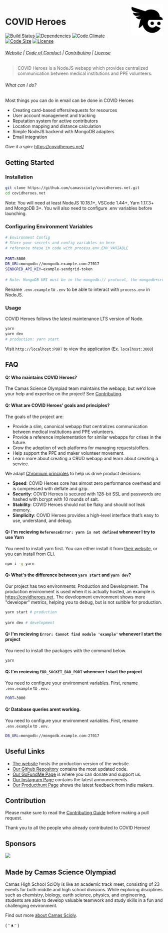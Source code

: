 <a href="https://covidheroes.net/">
  <img src="public/img/logo.svg" width="100px" align="right" />
</a>

# COVID Heroes

[![Build Status](https://github.com/camasscioly/covidheroes.net/workflows/Node.js%20CI/badge.svg)](https://github.com/camasscioly/covidheroes.net/workflows/Node.js%20CI/badge.svg)
[![Dependencies](https://img.shields.io/david/camasscioly/covidheroes.net.svg?style=flat)](https://img.shields.io/david/camasscioly/covidheroes.net.svg?style=flat)
[![Code Climate](https://codeclimate.com/github/codeclimate/codeclimate/badges/gpa.svg)](https://codeclimate.com/github/camasscioly/covidheroes.net)
[![Code Size](https://img.shields.io/github/languages/code-size/camasscioly/covidheroes.net)](https://img.shields.io/github/languages/code-size/camasscioly/covidheroes.net)
[![License](https://img.shields.io/github/license/camasscioly/covidheroes.net)](https://img.shields.io/github/license/camasscioly/covidheroes.net)

###### [Website](https://covidheroes.net) | [Code of Conduct](https://github.com/camasscioly/covidheroes.net/blob/master/.github/CODE_OF_CONDUCT.md) | [Contributing](https://github.com/camasscioly/covidheroes.net/blob/master/.github/CONTRIBUTING.md) | [License](https://github.com/camasscioly/covidheroes.net/blob/master/LICENSE)

> COVID Heroes is a NodeJS webapp which provides centralized communication between medical institutions and PPE volunteers.

###### What can I do?

Most things you can do in email can be done in COVID Heroes

- Creating card-based offers/requests for resources
- User account management and tracking
- Reputation system for active contributors
- Location mapping and distance calculation
- Simple NodeJS backend with MongoDB adapters
- Email integration

Give it a spin: https://covidheroes.net/

## Getting Started

### Installation

```bash
git clone https://github.com/camasscioly/covidheroes.net.git
cd covidheroes.net
```

Note: You will need at least NodeJS 10.18.1+, VSCode 1.44+, Yarn 1.17.3+ and MongoDB 3+. You will also need to configure .env variables before launching.

### Configuring Environment Variables

```bash
# Environment Config
# Store your secrets and config variables in here
# reference these in code with process.env.ENV_VARIABLE

PORT=3000
DB_URL=mongodb://mongodb.example.com:27017
SENDGRID_API_KEY=example-sendgrid-token

# Note: MongoDB URI must be in the mongodb:// protocol, the mongodb+srv:// is not supported
```

Rename `.env.example` to `.env` to be able to interact with `process.env` in NodeJS.

### Usage

COVID Heroes follows the latest maintenance LTS version of Node.

```bash
yarn
yarn dev
# production: yarn start
```

Visit `http://localhost:PORT` to view the application (Ex. `localhost:3000`)

## FAQ

#### Q: Who maintains COVID Heroes?

The Camas Science Olympiad team maintains the webapp, but we'd love your help and expertise on the project!
See [Contributing](https://github.com/camasscioly/covidheroes.net/blob/master/CONTRIBUTING.md).

#### Q: What are COVID Heroes’ goals and principles?

The goals of the project are:

- Provide a slim, canonical webapp that centralizes communication between medical institutions and PPE volunteers.
- Provide a reference implementation for similar webapps for crises in the future.
- Grow the adoption of web platforms for managing requests/offers.
- Help support the PPE and maker volunteer movement.
- Learn more about creating a CRUD webapp and learn about creating a service.

We adapt [Chromium principles](https://www.chromium.org/developers/core-principles) to help us drive product decisions:

- **Speed**: COVID Heroes core has almost zero performance overhead and is compressed with deflate and gzip.
- **Security**: COVID Heroes is secured with 128-bit SSL and passwords are hashed with bcrypt with 10 rounds of salt.
- **Stability**: COVID Heroes should not be flaky and should not leak memory.
- **Simplicity**: COVID Heroes provides a high-level interface that’s easy to use, understand, and debug.

#### Q: I'm recieving `ReferenceError: yarn is not defined` whenever I try to use Yarn

You need to install yarn first. You can either install it from [their website](https://yarnpkg.com/lang/en/docs/install/), or you can install from CLI.

```bash
npm i -g yarn
```

#### Q: What's the difference between `yarn start` and `yarn dev`?

Our project has two environments: Production and Development. The production environment is used when it is actually hosted, an example is https://covidheroes.net. The development environment shows more "developer" metrics, helping you to debug, but is not suitible for production.

```bash
yarn start # production

yarn dev # development
```

#### Q: I'm recieving `Error: Cannot find module 'example'` whenever I start the project

You need to install the packages with the command below.

```bash
yarn
```

#### Q: I'm recieving `ERR_SOCKET_BAD_PORT` whenever I start the project

You need to configure your environment variables. First, rename `.env.example` to `.env`.

```bash
PORT=3000
```

#### Q: Database queries arent working.

You need to configure your environment variables. First, rename `.env.example` to `.env`.

```bash
DB_URL=mongodb://mongodb.example.com:27017
```

## Useful Links

- [The website](https://covidheroes.net) hosts the production version of the website.
- [Our Github Repository](https://github.com/camasscioly/covidheroes.net) contains the most updated code.
- [Our GoFundMe Page](https://www.gofundme.com/f/face-shields-and-glasses-for-front-lines?utm_source=customer&utm_medium=email&utm_campaign=p_cf+share-flow-1) is where you can donate and support us.
- [Our Instagram Page](https://instagram.com/covid_heroes_official) contains the latest announcements.
- [Our Producthunt Page](https://www.producthunt.com/posts/covid-heroes?utm_source=badge-featured&utm_medium=badge&utm_souce=badge-covid-heroes) shows the latest feedback from indie makers.

## Contribution

Please make sure to read the [Contributing Guide](https://github.com/camasscioly/covidheroes.net/blob/master/.github/CONTRIBUTING.md) before making a pull request.

Thank you to all the people who already contributed to COVID Heroes!

## Sponsors

<a href="http://vca-usa.org/"><img src="https://covidheroes.net/img/vca-logo.png" width="90" /></a>

## Made by Camas Science Olympiad

Camas High School SciOly is like an academic track meet, consisting of 23 events for both middle and high school divisions. While exploring disciplines such as chemistry, biology, earth science, physics, and engineering, students are able to develop valuable teamwork and study skills in a fun and challenging environment.

Find out more [about Camas Scioly](https://camasscioly.covidheroes.net).

( ᵔ ᴥ ᵔ )
